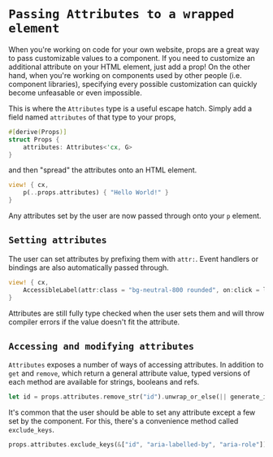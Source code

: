 # `Passing Attributes to a wrapped element`

When you're working on code for your own website, props are a great way to pass customizable values
to a component. If you need to customize an additional attribute on your HTML element, just add a
prop! On the other hand, when you're working on components used by other people (i.e. component libraries),
specifying every possible customization can quickly become unfeasable or even impossible.

This is where the `Attributes` type is a useful escape hatch. Simply add a field named `attributes`
of that type to your props,

```rust
#[derive(Props)]
struct Props {
    attributes: Attributes<'cx, G>
}
```

and then "spread" the attributes onto an HTML element.

```rust
view! { cx,
    p(..props.attributes) { "Hello World!" }
}
```

Any attributes set by the user are now passed through onto your `p` element.

## `Setting attributes`

The user can set attributes by prefixing them with `attr:`. Event handlers or bindings are also
automatically passed through.

```rust
view! { cx,
    AccessibleLabel(attr:class = "bg-neutral-800 rounded", on:click = label_clicked) { "Label 1" }
}
```

Attributes are still fully type checked when the user sets them and will throw compiler errors
if the value doesn't fit the attribute.

## `Accessing and modifying attributes`

`Attributes` exposes a number of ways of accessing attributes. In addition to `get` and `remove`,
which return a general attribute value, typed versions of each method are available for strings,
booleans and refs.

```rust
let id = props.attributes.remove_str("id").unwrap_or_else(|| generate_id());
```

It's common that the user should be able to set any attribute except a few set by the component.
For this, there's a convenience method called `exclude_keys`.

```rust
props.attributes.exclude_keys(&["id", "aria-labelled-by", "aria-role"]);
```
